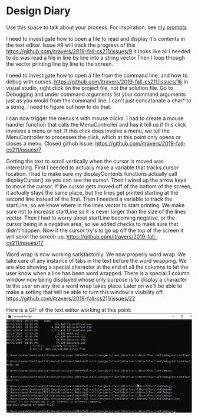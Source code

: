 # Design Diary
Use this space to talk about your process.  For inspiration, see [my prompts](../../../docs/sample_reflection.md) 

I need to investigate how to open a file to read and display it's contents in the text editor. Issue #9 will track
the progress of this https://github.com/itravers/2019-fall-cs211/issues/9
It looks like all I needed to do was read a file in line by line into a string vector
Then I loop through the vector printing line by line to the screen.

I need to investigate how to open a file from the command line, and how to debug with curses.
https://github.com/itravers/2019-fall-cs211/issues/16
In visual studio, right click on the project file, not the solution file.
Go to Debugging and under command arguments list your command arguments just as you would from the command line.
I can't just concatanate a char* to a string, I need to figure out how to do that.

I can now trigger the menus's with mouse clicks. I had to create a mouse handler function
that calls the MenuController and has it tell us if this click involves a menu or not.
If this click does involve a menu, we tell the MenuController to processes the click, 
which at this point only opens or closes a menu. Closed github issue:
https://github.com/itravers/2019-fall-cs211/issues/7

Getting the text to scroll vertically when the cursor is moved was interesting.
First I needed to actually make a variable that tracks cursor location.
I had to make sure my displayContents functions actually call displayCursor()
so you can see the cursor. Then I wired up the arrow keys to move the cursor.
If the cursor gets moved off of the bottom of the screen, it actually stays
the same place, but the lines get printed starting at the second line instead of 
the first. Then I needed a variable to track the startLine, so we know where
in the lines vector to start printing. We make sure not to increase startLine so
it is never larger than the size of the lines vector. Then I had to worry about
startLine becoming negative, or the cursor being in a negative area, so we 
added checks to make sure that didn't happen. Now if the cursor try's to
go up off the top of the screen it will scroll the screen up.
https://github.com/itravers/2019-fall-cs211/issues/17

Word wrap is now working satisfactorily. We now properly word wrap. We take
care of any instance of tabs in the text before the word wrapping. We are also
showing a special character at the end of all the columns to let the user
know when a line has been word wrapped. There is a special 1 column window
now being displayed whose only purpose is to display a character to the user
on any line a word wrap takes place. Later on we'll be able to make a setting
that will be able to turn this window's visibility off.
https://github.com/itravers/2019-fall-cs211/issues/22

Here is a GIF of the text editor working at this point:
![Demo](textEditorDemo.gif)